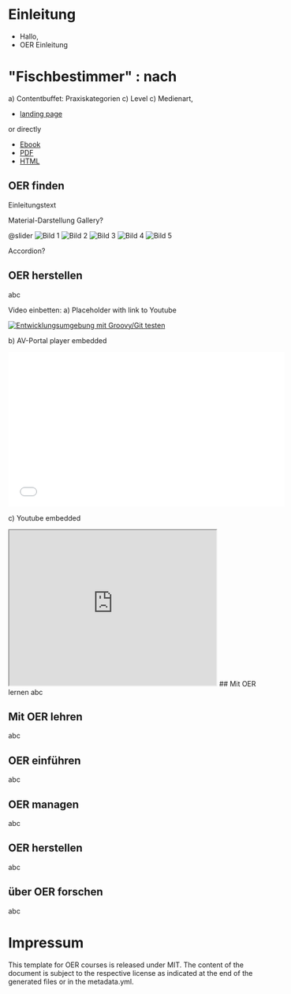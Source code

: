 # Einleitung

- Hallo, 
- OER Einleitung

# "Fischbestimmer" : nach 
a) Contentbuffet: Praxiskategorien 
c) Level
c) Medienart, 



* [landing page](https://Steffi82.github.io/ORCA-Netzwerk-NRW/)

or directly 
* [Ebook](https://Steffi82.github.io/ORCA-Netzwerk-NRW/document.epub)
* [PDF](https://Steffi82.github.io/ORCA-Netzwerk-NRW/document.pdf)
* [HTML](https://Steffi82.github.io/ORCA-Netzwerk-NRW/document.html)

## OER finden
Einleitungstext

Material-Darstellung 
Gallery?
<!-- style="display: block; margin: auto; width: 60%;" -->
@slider
  ![Bild 1](pfad/zu/bild1.jpg)
  ![Bild 2](pfad/zu/bild2.jpg)
  ![Bild 3](pfad/zu/bild3.jpg)
  ![Bild 4](pfad/zu/bild4.jpg)
  ![Bild 5](pfad/zu/bild5.jpg)


Accordion?

## OER herstellen
abc

Video einbetten:
a) Placeholder with link to Youtube

[![Entwicklungsumgebung mit Groovy/Git testen](https://img.youtube.com/vi/fbZOii_l7M4/maxresdefault.jpg)](https://youtu.be/fbZOii_l7M4)

b) AV-Portal player embedded

<iframe width="560" height="315" scrolling="no" src="//av.tib.eu/player/40456" frameborder="0" allowfullscreen="allowfullscreen"></iframe>

c) Youtube embedded

<iframe width="420" height="315"
src="https://www.youtube.com/embed/fbZOii_l7M4" allowfullscreen="allowfullscreen">
</iframe>
## Mit OER lernen
abc

## Mit OER lehren
abc

## OER einführen
abc

## OER managen
abc

## OER herstellen
abc 

## über OER forschen
abc

# Impressum
This template for OER courses is released under MIT. The content of the document is subject to the respective license as indicated at the end of the generated files or in the metadata.yml.
